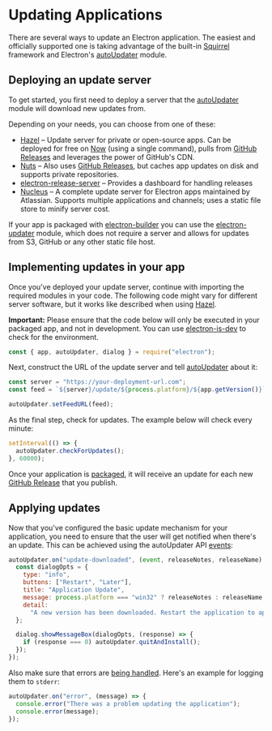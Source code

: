 # Updating Applications

There are several ways to update an Electron application. The easiest and
officially supported one is taking advantage of the built-in
[Squirrel](https://github.com/Squirrel) framework and
Electron's [autoUpdater](../api/auto-updater.md) module.

## Deploying an update server

To get started, you first need to deploy a server that the
[autoUpdater](../api/auto-updater.md) module will download new updates from.

Depending on your needs, you can choose from one of these:

- [Hazel](https://github.com/zeit/hazel) – Update server for private or open-source apps. Can be deployed for free on [Now](https://zeit.co/now) (using a single command), pulls from [GitHub Releases](https://help.github.com/articles/creating-releases/) and leverages the power of GitHub's CDN.
- [Nuts](https://github.com/GitbookIO/nuts) – Also uses
  [GitHub Releases](https://help.github.com/articles/creating-releases/),
  but caches app updates on disk and supports private repositories.
- [electron-release-server](https://github.com/ArekSredzki/electron-release-server) – Provides a dashboard for handling releases
- [Nucleus](https://github.com/atlassian/nucleus) – A complete update server for Electron apps maintained by Atlassian. Supports multiple applications and channels; uses a static file store to minify server cost.

If your app is packaged with [electron-builder][electron-builder-lib] you can use the
[electron-updater] module, which does not require a server and allows for updates
from S3, GitHub or any other static file host.

## Implementing updates in your app

Once you've deployed your update server, continue with importing the required
modules in your code. The following code might vary for different server
software, but it works like described when using
[Hazel](https://github.com/zeit/hazel).

**Important:** Please ensure that the code below will only be executed in
your packaged app, and not in development. You can use
[electron-is-dev](https://github.com/sindresorhus/electron-is-dev) to check for
the environment.

```js
const { app, autoUpdater, dialog } = require("electron");
```

Next, construct the URL of the update server and tell
[autoUpdater](../api/auto-updater.md) about it:

```js
const server = "https://your-deployment-url.com";
const feed = `${server}/update/${process.platform}/${app.getVersion()}`;

autoUpdater.setFeedURL(feed);
```

As the final step, check for updates. The example below will check every minute:

```js
setInterval(() => {
  autoUpdater.checkForUpdates();
}, 60000);
```

Once your application is [packaged](../tutorial/application-distribution.md),
it will receive an update for each new
[GitHub Release](https://help.github.com/articles/creating-releases/) that you
publish.

## Applying updates

Now that you've configured the basic update mechanism for your application, you
need to ensure that the user will get notified when there's an update. This
can be achieved using the autoUpdater API
[events](../api/auto-updater.md#events):

```js
autoUpdater.on("update-downloaded", (event, releaseNotes, releaseName) => {
  const dialogOpts = {
    type: "info",
    buttons: ["Restart", "Later"],
    title: "Application Update",
    message: process.platform === "win32" ? releaseNotes : releaseName,
    detail:
      "A new version has been downloaded. Restart the application to apply the updates.",
  };

  dialog.showMessageBox(dialogOpts, (response) => {
    if (response === 0) autoUpdater.quitAndInstall();
  });
});
```

Also make sure that errors are
[being handled](../api/auto-updater.md#event-error). Here's an example
for logging them to `stderr`:

```js
autoUpdater.on("error", (message) => {
  console.error("There was a problem updating the application");
  console.error(message);
});
```

[electron-builder-lib]: https://github.com/electron-userland/electron-builder
[electron-updater]: https://www.electron.build/auto-update
